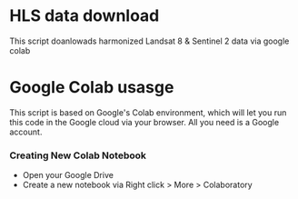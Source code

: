 # HLS data download

This script doanlowads harmonized Landsat 8 & Sentinel 2 data via google colab


# Google Colab usasge

This script is based on Google's Colab environment, which will let you run this code in the Google cloud via your browser. All you need is a Google account. 

### Creating New Colab Notebook

* Open your Google Drive
* Create a new notebook via Right click > More > Colaboratory





